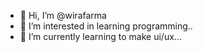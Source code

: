 - 👋 Hi, I’m @wirafarma
- 👀 I’m interested in learning programming..
- 🌱 I’m currently learning to make ui/ux...
<!---
wirafarma/wirafarma is a ✨ special ✨ repository because its `README.md` (this file) appears on your GitHub profile.
You can click the Preview link to take a look at your changes.
--->
